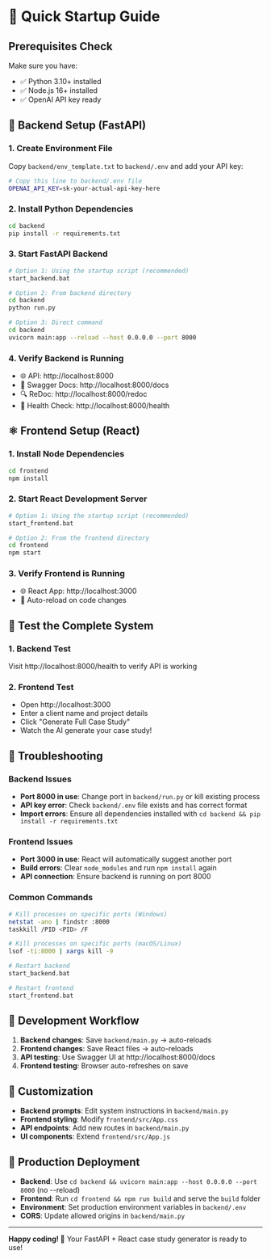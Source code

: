 # 🚀 Quick Startup Guide

## Prerequisites Check
Make sure you have:
- ✅ Python 3.10+ installed
- ✅ Node.js 16+ installed
- ✅ OpenAI API key ready

## 🐍 Backend Setup (FastAPI)

### 1. Create Environment File
Copy `backend/env_template.txt` to `backend/.env` and add your API key:
```bash
# Copy this line to backend/.env file
OPENAI_API_KEY=sk-your-actual-api-key-here
```

### 2. Install Python Dependencies
```bash
cd backend
pip install -r requirements.txt
```

### 3. Start FastAPI Backend
```bash
# Option 1: Using the startup script (recommended)
start_backend.bat

# Option 2: From backend directory
cd backend
python run.py

# Option 3: Direct command
cd backend
uvicorn main:app --reload --host 0.0.0.0 --port 8000
```

### 4. Verify Backend is Running
- 🌐 API: http://localhost:8000
- 📖 Swagger Docs: http://localhost:8000/docs
- 🔍 ReDoc: http://localhost:8000/redoc
- 🏥 Health Check: http://localhost:8000/health

## ⚛️ Frontend Setup (React)

### 1. Install Node Dependencies
```bash
cd frontend
npm install
```

### 2. Start React Development Server
```bash
# Option 1: Using the startup script (recommended)
start_frontend.bat

# Option 2: From the frontend directory
cd frontend
npm start
```

### 3. Verify Frontend is Running
- 🌐 React App: http://localhost:3000
- 🔄 Auto-reload on code changes

## 🎯 Test the Complete System

### 1. Backend Test
Visit http://localhost:8000/health to verify API is working

### 2. Frontend Test
- Open http://localhost:3000
- Enter a client name and project details
- Click "Generate Full Case Study"
- Watch the AI generate your case study!

## 🔧 Troubleshooting

### Backend Issues
- **Port 8000 in use**: Change port in `backend/run.py` or kill existing process
- **API key error**: Check `backend/.env` file exists and has correct format
- **Import errors**: Ensure all dependencies installed with `cd backend && pip install -r requirements.txt`

### Frontend Issues
- **Port 3000 in use**: React will automatically suggest another port
- **Build errors**: Clear `node_modules` and run `npm install` again
- **API connection**: Ensure backend is running on port 8000

### Common Commands
```bash
# Kill processes on specific ports (Windows)
netstat -ano | findstr :8000
taskkill /PID <PID> /F

# Kill processes on specific ports (macOS/Linux)
lsof -ti:8000 | xargs kill -9

# Restart backend
start_backend.bat

# Restart frontend
start_frontend.bat
```

## 📱 Development Workflow

1. **Backend changes**: Save `backend/main.py` → auto-reloads
2. **Frontend changes**: Save React files → auto-reloads
3. **API testing**: Use Swagger UI at http://localhost:8000/docs
4. **Frontend testing**: Browser auto-refreshes on save

## 🎨 Customization

- **Backend prompts**: Edit system instructions in `backend/main.py`
- **Frontend styling**: Modify `frontend/src/App.css`
- **API endpoints**: Add new routes in `backend/main.py`
- **UI components**: Extend `frontend/src/App.js`

## 🚀 Production Deployment

- **Backend**: Use `cd backend && uvicorn main:app --host 0.0.0.0 --port 8000` (no --reload)
- **Frontend**: Run `cd frontend && npm run build` and serve the `build` folder
- **Environment**: Set production environment variables in `backend/.env`
- **CORS**: Update allowed origins in `backend/main.py`

---

**Happy coding! 🎉**
Your FastAPI + React case study generator is ready to use!
